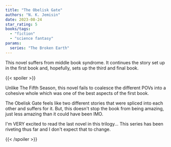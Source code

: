 ```yaml
---
title: "The Obelisk Gate"
authors: "N. K. Jemisin"
date: 2023-08-24
star_rating: 5
books/tags:
  - "fiction"
  - "science fantasy"
params:
  series: "The Broken Earth"
---
```


This novel suffers from middle book syndrome. It continues the story set up in
the first book and, hopefully, sets up the third and final book.

<!--more-->

{{< spoiler >}}

Unlike The Fifth Season, this novel fails to coalesce the different POVs into a
cohesive whole which was one of the best aspects of the first book.

The Obelisk Gate feels like two different stories that were spliced into each
other and suffers for it. But, this doesn't stop the book from being amazing,
just less amazing than it could have been IMO.

I'm VERY excited to read the last novel in this trilogy... This series has been
riveting thus far and I don't expect that to change.

{{< /spoiler >}}
